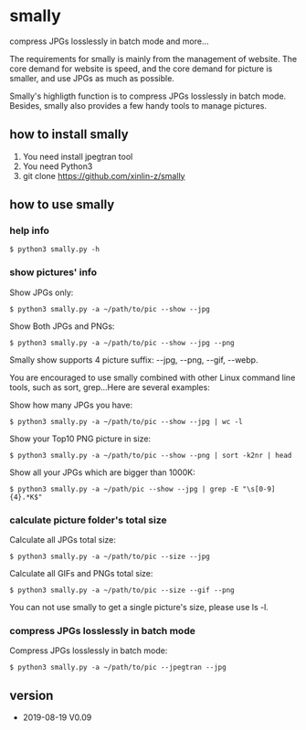 # smally
compress JPGs losslessly in batch mode and more...

The requirements for smally is mainly from the management of website. The core
demand for website is speed, and the core demand for picture is smaller, and
use JPGs as much as possible.

Smally's highligth function is to compress JPGs losslessly in batch mode.
Besides, smally also provides a few handy tools to manage pictures.

## how to install smally
1. You need install jpegtran tool
2. You need Python3
3. git clone https://github.com/xinlin-z/smally

## how to use smally

### help info
    $ python3 smally.py -h

### show pictures' info
Show JPGs only:    

    $ python3 smally.py -a ~/path/to/pic --show --jpg

Show Both JPGs and PNGs:
    
    $ python3 smally.py -a ~/path/to/pic --show --jpg --png

Smally show supports 4 picture suffix: --jpg, --png, --gif, --webp.

You are encouraged to use smally combined with other Linux command line tools,
such as sort, grep...Here are several examples:

Show how many JPGs you have:

    $ python3 smally.py -a ~/path/to/pic --show --jpg | wc -l

Show your Top10 PNG picture in size:

    $ python3 smally.py -a ~/path/to/pic --show --png | sort -k2nr | head

Show all your JPGs which are bigger than 1000K:

    $ python3 smally.py -a ~/path/pic --show --jpg | grep -E "\s[0-9]{4}.*K$"

### calculate picture folder's total size
Calculate all JPGs total size:

    $ python3 smally.py -a ~/path/to/pic --size --jpg

Calculate all GIFs and PNGs total size:

    $ python3 smally.py -a ~/path/to/pic --size --gif --png

You can not use smally to get  a single picture's size, please use ls -l.

### compress JPGs losslessly in batch mode
Compress JPGs losslessly in batch mode:

    $ python3 smally.py -a ~/path/to/pic --jpegtran --jpg

## version
* 2019-08-19 V0.09

